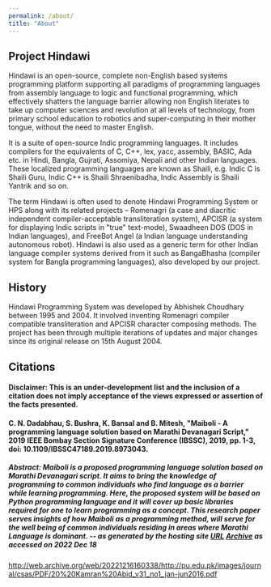 ```yaml
---
permalink: /about/
title: "About"
---
```


## Project Hindawi 

Hindawi is an open-source, complete non-English based systems programming platform supporting all paradigms of programming languages from assembly language to logic and functional programming, which effectively shatters the language barrier allowing non English literates to take up computer sciences and revolution at all levels of technology, from primary school education to robotics and super-computing in their mother tongue, without the need to master English.

It is a suite of open-source Indic programming languages. It includes compilers for the equivalents of C, C++, lex, yacc, assembly, BASIC, Ada etc. in Hindi, Bangla, Gujrati, Assomiya, Nepali and other Indian languages. These localized programming languages are known as Shaili, e.g. Indic C is Shaili Guru, Indic C++ is Shaili Shraenibadha, Indic Assembly is Shaili Yantrik and so on.

The term Hindawi is often used to denote Hindawi Programming System or HPS along with its related projects –
          Romenagri (a case and diacritic independent compiler-acceptable transliteration system),
          APCISR (a system for displaying Indic scripts in "true" text-mode),
          Swaadheen DOS (DOS in Indian languages), and
          FreeBot Angel (a Indian language understanding autonomous robot).
Hindawi is also used as a generic term for other Indian language compiler systems derived from it such as BangaBhasha (compiler system for Bangla programming languages), also developed by our project.

## History
Hindawi Programming System was developed by Abhishek Choudhary between 1995 and 2004. It involved inventing Romenagri compiler compatible transliteration and APCISR character composing methods. The project has been through multiple iterations of updates and major changes since its original release on 15th August 2004.

## Citations
#### Disclaimer: This is an under-development list and the inclusion of a citation does not imply acceptance of the views expressed or assertion of the facts presented.

#### C. N. Dadabhau, S. Bushra, K. Bansal and B. Mitesh, "Maiboli - A programming language solution based on Marathi Devanagari Script," 2019 IEEE Bombay Section Signature Conference (IBSSC), 2019, pp. 1-3, doi: 10.1109/IBSSC47189.2019.8973043.
##### Abstract: Maiboli is a proposed programming language solution based on Marathi Devanagari script. It aims to bring the knowledge of programming to common individuals who find language as a barrier while learning programming. Here, the proposed system will be based on Python programming language and it will cover up basic libraries required for one to learn programming as a concept. This research paper serves insights of how Maiboli as a programming method, will serve for the well being of common individuals residing in areas where Marathi Language is dominant. -- as generated by the hosting site [URL](https://ieeexplore.ieee.org/stamp/stamp.jsp?tp=&arnumber=8973043&isnumber=8972977) [Archive](https://web.archive.org/web/20221218081133/https://ieeexplore.ieee.org/abstract/document/8973043) as accessed on 2022 Dec 18

http://web.archive.org/web/20221216160338/http://pu.edu.pk/images/journal/csas/PDF/20%20Kamran%20Abid_v31_no1_jan-jun2016.pdf




